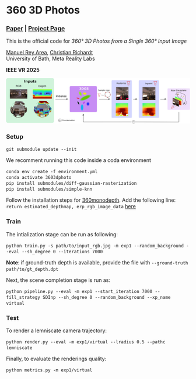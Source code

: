 # 360 3D Photos
### [Paper](https://manurare.github.io/3603dphoto/paper.pdf) | [Project Page](https://manurare.github.io/3603dphoto/)

This is the official code for
*360° 3D Photos from a Single 360° Input Image*

 [Manuel Rey Area](https://manurare.github.io/),
 [Christian Richardt](https://richardt.name/) <br>
 University of Bath, Meta Reality Labs

 __IEEE VR 2025__

<img src='imgs/teaser.jpg'/>

### Setup
```
git submodule update --init
```

We recomment running this code inside a coda environment

```
conda env create -f environment.yml
conda activate 3603dphoto
pip install submodules/diff-gaussian-rasterization
pip install submodules/simple-knn
```

Follow the installation steps for [360monodepth](https://github.com/manurare/360monodepth). Add the following line: `return estimated_depthmap, erp_rgb_image_data` [here](https://github.com/manurare/360monodepth/blob/5c053f2285466cb884d148dc54489ec654327668/code/python/src/main.py#L490) 

### Train
The intialization stage can be run as following:

```
python train.py -s path/to/input_rgb.jpg -m exp1 --random_background --eval --sh_degree 0 --iterations 7000
```
**Note**: if ground-truth depth is available, provide the file with `--ground-truth path/to/gt_depth.dpt`

Next, the scene completion stage is run as:

```
python pipeline.py --eval -m exp1 --start_iteration 7000 --fill_strategy SDInp --sh_degree 0 --random_background --xp_name virtual
```

### Test
To render a lemniscate camera trajectory:

```
python render.py --eval -m exp1/virtual --lradius 0.5 --pathc lemniscate
```

Finally, to evaluate the renderings quality:

```
python metrics.py -m exp1/virtual
```